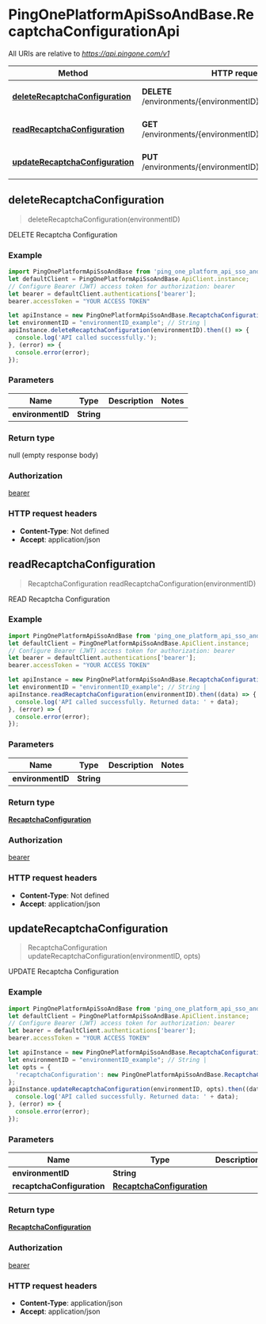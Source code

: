 # PingOnePlatformApiSsoAndBase.RecaptchaConfigurationApi

All URIs are relative to *https://api.pingone.com/v1*

Method | HTTP request | Description
------------- | ------------- | -------------
[**deleteRecaptchaConfiguration**](RecaptchaConfigurationApi.md#deleteRecaptchaConfiguration) | **DELETE** /environments/{environmentID}/recaptchaV2Config | DELETE Recaptcha Configuration
[**readRecaptchaConfiguration**](RecaptchaConfigurationApi.md#readRecaptchaConfiguration) | **GET** /environments/{environmentID}/recaptchaV2Config | READ Recaptcha Configuration
[**updateRecaptchaConfiguration**](RecaptchaConfigurationApi.md#updateRecaptchaConfiguration) | **PUT** /environments/{environmentID}/recaptchaV2Config | UPDATE Recaptcha Configuration



## deleteRecaptchaConfiguration

> deleteRecaptchaConfiguration(environmentID)

DELETE Recaptcha Configuration

### Example

```javascript
import PingOnePlatformApiSsoAndBase from 'ping_one_platform_api_sso_and_base';
let defaultClient = PingOnePlatformApiSsoAndBase.ApiClient.instance;
// Configure Bearer (JWT) access token for authorization: bearer
let bearer = defaultClient.authentications['bearer'];
bearer.accessToken = "YOUR ACCESS TOKEN"

let apiInstance = new PingOnePlatformApiSsoAndBase.RecaptchaConfigurationApi();
let environmentID = "environmentID_example"; // String | 
apiInstance.deleteRecaptchaConfiguration(environmentID).then(() => {
  console.log('API called successfully.');
}, (error) => {
  console.error(error);
});

```

### Parameters


Name | Type | Description  | Notes
------------- | ------------- | ------------- | -------------
 **environmentID** | **String**|  | 

### Return type

null (empty response body)

### Authorization

[bearer](../README.md#bearer)

### HTTP request headers

- **Content-Type**: Not defined
- **Accept**: application/json


## readRecaptchaConfiguration

> RecaptchaConfiguration readRecaptchaConfiguration(environmentID)

READ Recaptcha Configuration

### Example

```javascript
import PingOnePlatformApiSsoAndBase from 'ping_one_platform_api_sso_and_base';
let defaultClient = PingOnePlatformApiSsoAndBase.ApiClient.instance;
// Configure Bearer (JWT) access token for authorization: bearer
let bearer = defaultClient.authentications['bearer'];
bearer.accessToken = "YOUR ACCESS TOKEN"

let apiInstance = new PingOnePlatformApiSsoAndBase.RecaptchaConfigurationApi();
let environmentID = "environmentID_example"; // String | 
apiInstance.readRecaptchaConfiguration(environmentID).then((data) => {
  console.log('API called successfully. Returned data: ' + data);
}, (error) => {
  console.error(error);
});

```

### Parameters


Name | Type | Description  | Notes
------------- | ------------- | ------------- | -------------
 **environmentID** | **String**|  | 

### Return type

[**RecaptchaConfiguration**](RecaptchaConfiguration.md)

### Authorization

[bearer](../README.md#bearer)

### HTTP request headers

- **Content-Type**: Not defined
- **Accept**: application/json


## updateRecaptchaConfiguration

> RecaptchaConfiguration updateRecaptchaConfiguration(environmentID, opts)

UPDATE Recaptcha Configuration

### Example

```javascript
import PingOnePlatformApiSsoAndBase from 'ping_one_platform_api_sso_and_base';
let defaultClient = PingOnePlatformApiSsoAndBase.ApiClient.instance;
// Configure Bearer (JWT) access token for authorization: bearer
let bearer = defaultClient.authentications['bearer'];
bearer.accessToken = "YOUR ACCESS TOKEN"

let apiInstance = new PingOnePlatformApiSsoAndBase.RecaptchaConfigurationApi();
let environmentID = "environmentID_example"; // String | 
let opts = {
  'recaptchaConfiguration': new PingOnePlatformApiSsoAndBase.RecaptchaConfiguration() // RecaptchaConfiguration | 
};
apiInstance.updateRecaptchaConfiguration(environmentID, opts).then((data) => {
  console.log('API called successfully. Returned data: ' + data);
}, (error) => {
  console.error(error);
});

```

### Parameters


Name | Type | Description  | Notes
------------- | ------------- | ------------- | -------------
 **environmentID** | **String**|  | 
 **recaptchaConfiguration** | [**RecaptchaConfiguration**](RecaptchaConfiguration.md)|  | [optional] 

### Return type

[**RecaptchaConfiguration**](RecaptchaConfiguration.md)

### Authorization

[bearer](../README.md#bearer)

### HTTP request headers

- **Content-Type**: application/json
- **Accept**: application/json

